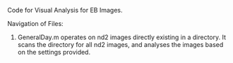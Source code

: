 Code for Visual Analysis for EB Images. 


Navigation of Files:

1. GeneralDay.m operates on nd2 images directly existing in a directory. It scans the directory for all nd2 images, and analyses the images based on the settings provided. 
